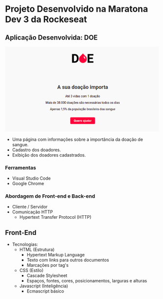 # Projeto Desenvolvido na Maratona Dev 3 da Rockeseat

## Aplicação Desenvolvida: DOE
![Doe](imagens/screenshots/Doe-projeto.png)
 * Uma página com informações sobre a importância da doação de sangue.
 * Cadastro dos doadores.
 * Exibição dos doadores cadastrados.

### Ferramentas
 * Visual Studio Code
 * Google Chrome

### Abordagem de Front-end e Back-end
 *  Cliente / Servidor
 *  Comunicação HTTP
    *  Hypertext Transfer Protocol (HTTP)

## Front-End
 * Tecnologias:
   * HTML (Estrutura)
     * Hypertext Markup Language
     * Texto com links para outros documentos
     * Marcações por tag's
   * CSS (Estilo)
     * Cascade Stylesheet
     * Espaços, fontes, cores, posicionamentos, larguras e alturas
   * Javascript (Inteligência)
     * Ecmascript básico
